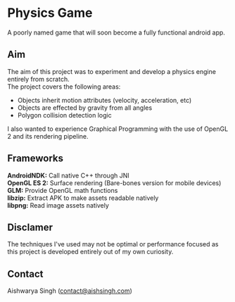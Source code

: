 Physics Game
============
A poorly named game that will soon become a fully functional android app.  

## Aim
The aim of this project was to experiment and develop a physics engine entirely from scratch.  
The project covers the following areas:  

* Objects inherit motion attributes (velocity, acceleration, etc)  
* Objects are effected by gravity from all angles  
* Polygon collision detection logic  

I also wanted to experience Graphical Programming with the use of OpenGL 2 and its rendering pipeline.  

## Frameworks
__AndroidNDK:__ Call native C++ through JNI  
__OpenGL ES 2:__ Surface rendering (Bare-bones version for mobile devices)  
__GLM:__ Provide OpenGL math functions  
__libzip:__ Extract APK to make assets readable natively  
__libpng:__ Read image assets natively  

## Disclamer
The techniques I've used may not be optimal or performance focused as this project is developed entirely out of my own curiosity.

## Contact
Aishwarya Singh (contact@aishsingh.com)